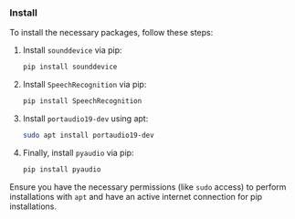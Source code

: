 ### Install

To install the necessary packages, follow these steps:

1. Install `sounddevice` via pip:

    ```bash
    pip install sounddevice
    ```

2. Install `SpeechRecognition` via pip:

    ```bash
    pip install SpeechRecognition
    ```

3. Install `portaudio19-dev` using apt:

    ```bash
    sudo apt install portaudio19-dev
    ```

4. Finally, install `pyaudio` via pip:

    ```bash
    pip install pyaudio
    ```

Ensure you have the necessary permissions (like `sudo` access) to perform installations with `apt` and have an active internet connection for pip installations.
